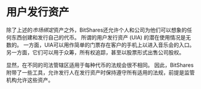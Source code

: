 # 用户发行资产

除了上述的*市场绑定*资产之外，BitShares还允许个人和公司为他们可以想象的任何东西创建和发行自己的代币。 所谓的用户发行资产 (UIA) 的潜在使用情况是无数的。 一方面，UIA可以用作简单的门票存在客户的手机上以进入音乐会的入口。 另一方面，它们可以用于众筹，所有权追踪，甚至以股票形式出售公司股权。

显然，在不同的司法管辖区适用于每种代币的法规会很不相同。 因此，BitShares附带了一些工具，允许发行人在发行资产时保持遵守所有适用的法规，前提是监管机构允许这些资产。